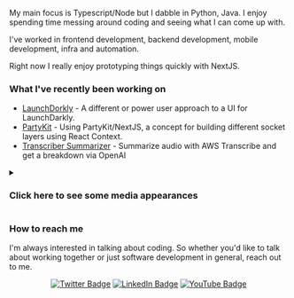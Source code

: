 
My main focus is Typescript/Node but I dabble in Python, Java.  I enjoy spending time messing around coding and seeing what I can come up with.

I've worked in frontend development, backend development, mobile development, infra and automation.

Right now I really enjoy prototyping things quickly with NextJS.

<h3>What I've recently been working on</h3>

- [LaunchDorkly](https://github.com/mikedidomizio/launchdorkly) - A different or power user approach to a UI for LaunchDarkly.
- [PartyKit](https://github.com/mikedidomizio/partykit-chat) - Using PartyKit/NextJS, a concept for building different socket layers using React Context.
- [Transcriber Summarizer](https://github.com/mikedidomizio/transcriber-summarizer) - Summarize audio with AWS Transcribe and get a breakdown via OpenAI 

<details>
  <summary><h3>Click here to see some media appearances</h3></summary>

In my career there's been a few times my work has gained enough attention that I've been interviewed for it.

<table>
    <thead>
        <tr>
            <td colspan="3" align="center"><h4>2021</h4></td>
        </tr>
        <tr><td colspan="3" align="center">My work in improving locating hard to find COVID Rapid Antigen Tests in Canada.</td></tr>
        <tr>
            <td align="center">Inteview with CTV Toronto</td>
            <td align="center">Interview with CTV Ottawa</td>
            <td align="center">Inteview with CFRA 580</td>
        </tr>
    </thead>
    <tbody>
        <tr>
            <td align="center">
                <a href="https://www.youtube.com/watch?v=JZNTT7g3ytQ">
                    <img alt="Inteview with CTV Toronto" src="https://img.youtube.com/vi/JZNTT7g3ytQ/0.jpg" />
                </a>
            </td>
            <td align="center">
                <a href="https://www.youtube.com/watch?v=6ofQ82206K8">
                    <img alt="Interview with CTV Ottawa" src="https://img.youtube.com/vi/6ofQ82206K8/0.jpg" />
                </a>
            </td>
            <td align="center">
                <a href="https://www.youtube.com/watch?v=Fp-UrFE7BQM">
                    <img alt="Inteview with CFRA 580" src="https://img.youtube.com/vi/Fp-UrFE7BQM/0.jpg" />
                </a>
            </td>
        </tr>
    </tbody>
</table>

<table>
    <thead>
        <tr>
            <td align="center"><h4>2014</h4></td>
            <td align="center"><h4>2011</h4></td>
        </tr>
        <tr>
            <td align="center">Interview on a short video application (like Tiktok/Vine) that released on iOS and desktop.</td>
            <td align="center">Interview on a website with the goal to improve shopping locally.</td>
        </tr>
    </thead>
    <tbody>
        <tr>
            <td align="center">
                <img height="400px" alt="Newspaper article about mideome.com website" src="./assets/mideomeNewspaper.png" />
            </td>
            <td align="center">
                <img height="400px" alt="Newspaper article about searchnorthumberland.com website" src="./assets/searchNorthumberlandNewspaper.png" /> 
            </td>
        </tr>
    </tbody>
</table>

Other interviews that have been lost over time include CBC Radio One, Toronto Star, Magic 96.7 Peterborough, CHEZ 106.1 Ottawa.

</details>

<h3>How to reach me</h3>

I'm always interested in talking about coding.  So whether you'd like to talk about working together or just software development in general, reach out to me.

<p align="center">
  <a href="https://twitter.com/Mike_DiDomizio/" target="_blank">
    <img alt="Twitter Badge" src="https://img.shields.io/badge/-Mike_DiDomizio-blue?style=plastic&logo=Twitter&logoColor=white&link=https://twitter.com/Mike_DiDomizio/"/></a>
  <a href="https://www.linkedin.com/in/mikedidomizio/" target="_blank">
    <img alt="LinkedIn Badge" src="https://img.shields.io/badge/-mikedidomizio-blue?style=plastic&logo=Linkedin&logoColor=white&link=https://www.linkedin.com/in/mikedidomizio/" /></a>
<a href="https://www.youtube.com/channel/UCWWkY6fQnbqFZNbuCps-Bvw" target="_blank">
  <img alt="YouTube Badge" src="https://img.shields.io/badge/-Mike%20DiDomizio-darkred?style=plastic&logo=youtube&logoColor=white&link=https://www.youtube.com/channel/UCWWkY6fQnbqFZNbuCps-Bvw" /></a>
</p>
